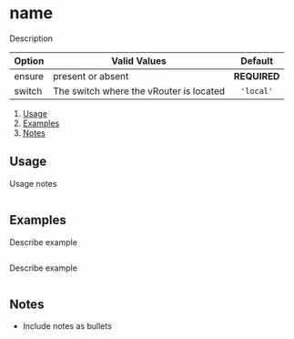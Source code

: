 # name

Description

| Option         | Valid Values                          | Default      |
|----------------|---------------------------------------|:------------:|
|ensure          |present or absent                      |**REQUIRED**  |
|switch          |The switch where the vRouter is located|`'local'`     |

1. [Usage](#usage)
2. [Examples](#examples)
3. [Notes](#notes)

## Usage

Usage notes

```puppet
```

## Examples

Describe example

```puppet
```

Describe example

```puppet
```

## Notes

* Include notes as bullets